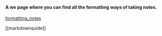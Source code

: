 #### A we page where you can find all the formatting ways of taking notes.
[formatting_notes](https://www.fabriziomusacchio.com/blog/2022-03-27-Using_Markdown_for_note_taking/)




[[markdownquide]]
